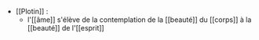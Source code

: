 - [[Plotin]] : 
	- l'[[âme]] s'élève de la contemplation de la [[beauté]] du [[corps]] à la [[beauté]] de l'[[esprit]]